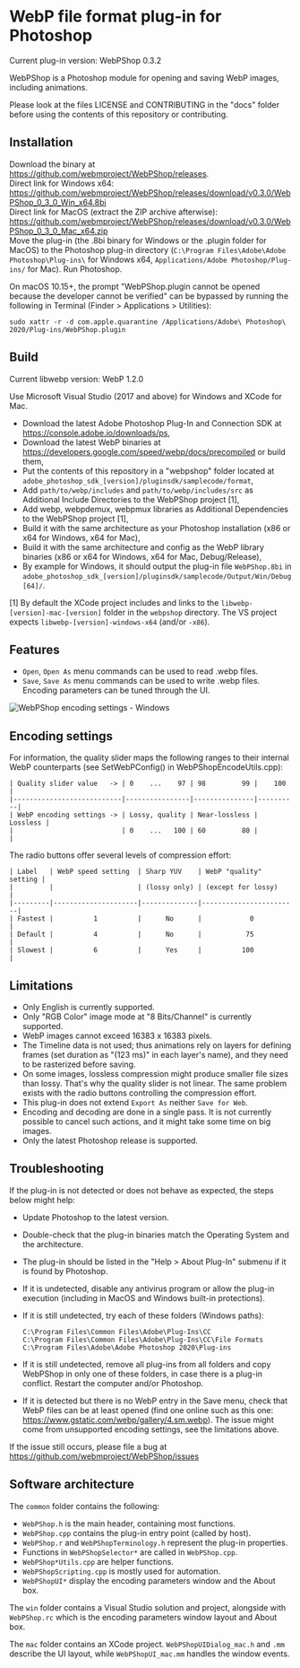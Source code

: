 # WebP file format plug-in for Photoshop

Current plug-in version: WebPShop 0.3.2

WebPShop is a Photoshop module for opening and saving WebP images, including
animations.

Please look at the files LICENSE and CONTRIBUTING in the "docs" folder before
using the contents of this repository or contributing.

## Installation

Download the binary at https://github.com/webmproject/WebPShop/releases. \
Direct link for Windows x64:
https://github.com/webmproject/WebPShop/releases/download/v0.3.0/WebPShop_0_3_0_Win_x64.8bi \
Direct link for MacOS (extract the ZIP archive afterwise):
https://github.com/webmproject/WebPShop/releases/download/v0.3.0/WebPShop_0_3_0_Mac_x64.zip \
Move the plug-in (the .8bi binary for Windows or the .plugin folder for MacOS)
to the Photoshop plug-in directory
(`C:\Program Files\Adobe\Adobe Photoshop\Plug-ins\` for Windows x64,
`Applications/Adobe Photoshop/Plug-ins/` for Mac). Run Photoshop.

On macOS 10.15+, the prompt "WebPShop.plugin cannot be opened because
the developer cannot be verified" can be bypassed by running the following
in Terminal (Finder > Applications > Utilities):

```
sudo xattr -r -d com.apple.quarantine /Applications/Adobe\ Photoshop\ 2020/Plug-ins/WebPShop.plugin
```

## Build

Current libwebp version: WebP 1.2.0

Use Microsoft Visual Studio (2017 and above) for Windows and XCode for Mac.

*   Download the latest Adobe Photoshop Plug-In and Connection SDK at
    https://console.adobe.io/downloads/ps,
*   Download the latest WebP binaries at
    https://developers.google.com/speed/webp/docs/precompiled or build them,
*   Put the contents of this repository in a "webpshop" folder located at
    `adobe_photoshop_sdk_[version]/pluginsdk/samplecode/format`,
*   Add `path/to/webp/includes` and `path/to/webp/includes/src` as Additional
    Include Directories to the WebPShop project [1],
*   Add webp, webpdemux, webpmux libraries as Additional Dependencies to the
    WebPShop project [1],
*   Build it with the same architecture as your Photoshop installation
    (x86 or x64 for Windows, x64 for Mac),
*   Build it with the same architecture and config as the WebP library binaries
    (x86 or x64 for Windows, x64 for Mac, Debug/Release),
*   By example for Windows, it should output the plug-in file `WebPShop.8bi` in
    `adobe_photoshop_sdk_[version]/pluginsdk/samplecode/Output/Win/Debug[64]/`.

[1] By default the XCode project includes and links to the
`libwebp-[version]-mac-[version]` folder in the `webpshop` directory. The VS
project expects `libwebp-[version]-windows-x64` (and/or `-x86`).

## Features

*   `Open`, `Open As` menu commands can be used to read .webp files.
*   `Save`, `Save As` menu commands can be used to write .webp files. Encoding
    parameters can be tuned through the UI.

![WebPShop encoding settings - Windows](docs/webpshop_enc_ui_windows.webp)

## Encoding settings

For information, the quality slider maps the following ranges to their internal
WebP counterparts (see SetWebPConfig() in WebPShopEncodeUtils.cpp):

    | Quality slider value   -> | 0    ...    97 | 98         99 |    100   |
    |---------------------------|----------------|---------------|----------|
    | WebP encoding settings -> | Lossy, quality | Near-lossless | Lossless |
    |                           | 0    ...   100 | 60         80 |          |

The radio buttons offer several levels of compression effort:

    | Label   | WebP speed setting  | Sharp YUV    | WebP "quality" setting |
    |         |                     | (lossy only) | (except for lossy)     |
    |---------|---------------------|--------------|------------------------|
    | Fastest |          1          |      No      |            0           |
    | Default |          4          |      No      |           75           |
    | Slowest |          6          |      Yes     |          100           |

## Limitations

*   Only English is currently supported.
*   Only "RGB Color" image mode at "8 Bits/Channel" is currently supported.
*   WebP images cannot exceed 16383 x 16383 pixels.
*   The Timeline data is not used; thus animations rely on layers for defining
    frames (set duration as "(123 ms)" in each layer's name), and they need to
    be rasterized before saving.
*   On some images, lossless compression might produce smaller file sizes than
    lossy. That's why the quality slider is not linear. The same problem exists
    with the radio buttons controlling the compression effort.
*   This plug-in does not extend `Export As` neither `Save for Web`.
*   Encoding and decoding are done in a single pass. It is not currently
    possible to cancel such actions, and it might take some time on big images.
*   Only the latest Photoshop release is supported.

## Troubleshooting

If the plug-in is not detected or does not behave as expected, the steps below
might help:

*   Update Photoshop to the latest version.
*   Double-check that the plug-in binaries match the Operating System and the
    architecture.
*   The plug-in should be listed in the "Help > About Plug-In" submenu if it is
    found by Photoshop.
*   If it is undetected, disable any antivirus program or allow the plug-in
    execution (including in MacOS and Windows built-in protections).
*   If it is still undetected, try each of these folders (Windows paths):

        C:\Program Files\Common Files\Adobe\Plug-Ins\CC
        C:\Program Files\Common Files\Adobe\Plug-Ins\CC\File Formats
        C:\Program Files\Adobe\Adobe Photoshop 2020\Plug-ins

*   If it is still undetected, remove all plug-ins from all folders and copy
    WebPShop in only one of these folders, in case there is a plug-in conflict.
    Restart the computer and/or Photoshop.
*   If it is detected but there is no WebP entry in the Save menu, check that
    WebP files can be at least opened (find one online such as this one:
    https://www.gstatic.com/webp/gallery/4.sm.webp). The issue might come from
    unsupported encoding settings, see the limitations above.

If the issue still occurs, please file a bug at
https://github.com/webmproject/WebPShop/issues

## Software architecture

The `common` folder contains the following:

*   `WebPShop.h` is the main header, containing most functions.
*   `WebPShop.cpp` contains the plug-in entry point (called by host).
*   `WebPShop.r` and `WebPShopTerminology.h` represent the plug-in properties.
*   Functions in `WebPShopSelector*` are called in `WebPShop.cpp`.
*   `WebPShop*Utils.cpp` are helper functions.
*   `WebPShopScripting.cpp` is mostly used for automation.
*   `WebPShopUI*` display the encoding parameters window and the About box.

The `win` folder contains a Visual Studio solution and project, alongside with
`WebPShop.rc` which is the encoding parameters window layout and About box.

The `mac` folder contains an XCode project. `WebPShopUIDialog_mac.h` and `.mm`
describe the UI layout, while `WebPShopUI_mac.mm` handles the window events.
